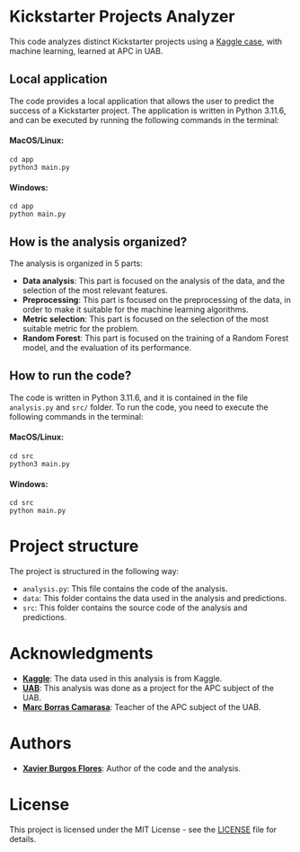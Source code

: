 # Kickstarter Projects Analyzer

This code analyzes distinct Kickstarter projects using a [Kaggle case](https://www.kaggle.com/kemical/kickstarter-projects), with machine learning, learned at APC in UAB.


## Local application

The code provides a local application that allows the user to predict the success of a Kickstarter project. The application is written in Python 3.11.6, and can be executed by running the following commands in the terminal:

#### MacOS/Linux:

```
cd app
python3 main.py
```

#### Windows:

```
cd app
python main.py
```


## How is the analysis organized?

The analysis is organized in 5 parts:
* **Data analysis**: This part is focused on the analysis of the data, and the selection of the most relevant features.
* **Preprocessing**: This part is focused on the preprocessing of the data, in order to make it suitable for the machine learning algorithms.
* **Metric selection**: This part is focused on the selection of the most suitable metric for the problem.
* **Random Forest**: This part is focused on the training of a Random Forest model, and the evaluation of its performance.


## How to run the code?

The code is written in Python 3.11.6, and it is contained in the file `analysis.py` and `src/` folder. To run the code, you need to execute the following commands in the terminal:

#### MacOS/Linux:

```
cd src
python3 main.py
```

#### Windows:

```
cd src
python main.py
```



# Project structure

The project is structured in the following way:

* `analysis.py`: This file contains the code of the analysis.
* `data`: This folder contains the data used in the analysis and predictions.
* `src`: This folder contains the source code of the analysis and predictions.


# Acknowledgments

* [**Kaggle**](https://www.kaggle.com/): The data used in this analysis is from Kaggle.
* [**UAB**](https://www.uab.cat/): This analysis was done as a project for the APC subject of the UAB.
* [**Marc Borras Camarasa**](https://www.linkedin.com/in/marc-borr%C3%A0s-camarasa-509485121): Teacher of the APC subject of the UAB. 


# Authors

* [**Xavier Burgos Flores**](https://xburgos.es/): Author of the code and the analysis.


# License

This project is licensed under the MIT License - see the [LICENSE](LICENSE) file for details.



